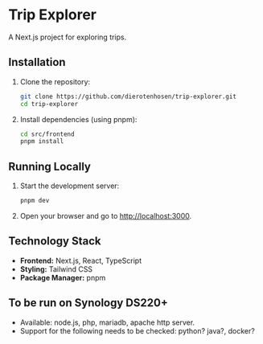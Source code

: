 # Trip Explorer

A Next.js project for exploring trips.

## Installation

1. Clone the repository:
   ```bash
   git clone https://github.com/dierotenhosen/trip-explorer.git
   cd trip-explorer
   ```

2. Install dependencies (using pnpm):
   ```bash
   cd src/frontend
   pnpm install
   ```

## Running Locally

1. Start the development server:
   ```bash
   pnpm dev
   ```

2. Open your browser and go to [http://localhost:3000](http://localhost:3000).

## Technology Stack

- **Frontend:** Next.js, React, TypeScript
- **Styling:** Tailwind CSS
- **Package Manager:** pnpm

## To be run on Synology DS220+
* Available: node.js, php, mariadb, apache http server. 
* Support for the following needs to be checked: python? java?, docker?
